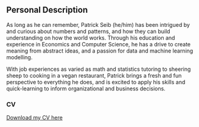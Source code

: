 ## Personal Description

As long as he can remember, Patrick Seib (he/him) has been intrigued by and curious about numbers and patterns, and how they can build understanding on how the world works. Through his education and experience in Economics and Computer Science, he has a drive to create meaning from abstract ideas, and a passion for data and machine learning modelling. 

With job experiences as varied as math and statistics tutoring to sheering sheep to cooking in a vegan restaurant, Patrick brings a fresh and fun perspective to everything he does, and is excited to apply his skills and quick-learning to inform organizational and business decisions.


### CV

[Download my CV here](/pdf/CV.pdf)
